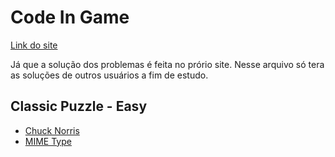 # Code In Game

[Link do site](https://www.codingame.com)

Já que a solução dos problemas é feita no prório site. Nesse arquivo só tera as soluções de outros usuários a fim de estudo.

## Classic Puzzle - Easy

* [Chuck Norris](https://www.codingame.com/training/easy/chuck-norris)
* [MIME Type](https://www.codingame.com/ide/puzzle/mime-type)
